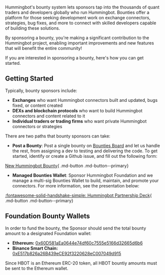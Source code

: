 Hummingbot's bounty system lets sponsors tap into the thousands of quant traders and developers globally who run Hummingbot. Bounties offer a platform for those seeking development work on exchange connectors, strategies, bug fixes, and more to connect with skilled developers capable of building these solutions.

By sponsoring a bounty, you're making a significant contribution to the Hummingbot project, enabling important improvements and new features that will benefit the entire community!  

If you are interested in sponsoring a bounty, here's how you can get started.

## Getting Started

Typically, bounty sponsors include:

* **Exchanges** who want Hummingbot connectors built and updated, bugs fixed, or content created
* **DEXs and blockchain protocols** who want to build Hummingbot connectors and content related to it
* **Individual traders or trading firms** who want private Hummingbot connectors or strategies

There are two paths that bounty sponsors can take:

* **Post a Bounty**: Post a single bounty on [Bounties Board](https://github.com/orgs/hummingbot/projects/7) and let us handle the rest, from assigning a dev to testing and delivering the code. To get started, identify or create a Github issue, and fill out the following form:

[New Hummingbot Bounty](https://forms.gle/sZr86AzP26JyL2fZA){ .md-button .md-button--primary}

* **Managed Bounties Wallet**: Sponsor Hummingbot Foundation and we manage a multi-sig Bounties Wallet to build, maintain, and promote your connectors. For more information, see the presentation below:

[:fontawesome-solid-handshake-simple: Hummingbot Partnership Deck](/assets/hummingbot_partners_deck.pdf){ .md-button .md-button--primary}


## Foundation Bounty Wallets

In order to fund the bounty, the Sponsor should send the total bounty amount to a designated Foundation wallet:

* **Ethereum:** [0x60D581aEa0644e74df60c7555e5166d32665d6b6](https://etherscan.io/address/0x60d581aea0644e74df60c7555e5166d32665d6b6)  
* **Binance Smart Chain:** [0xE517b826a26B439eCE92f3220628eC007049d915](https://bscscan.com/address/0xe517b826a26b439ece92f3220628c007049d915)

Since HBOT is an Ethereum ERC-20 token, all HBOT bountiy amounts must be sent to the Ethereum wallet.
